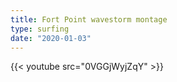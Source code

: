 ```yaml
---
title: Fort Point wavestorm montage
type: surfing
date: "2020-01-03"
---
```

{{< youtube src="0VGGjWyjZqY" >}}
